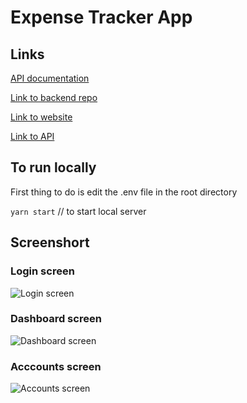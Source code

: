 # Expense Tracker App

## Links

[API documentation](https://documenter.getpostman.com/view/12561783/UVXdPywd)

[Link to backend repo](https://github.com/daviesesiro/mono-app-backend)

[Link to website](https://mono-app-frontend.vercel.app)

[Link to API](https://expense-tracker-mono.herokuapp.com)

## To run locally

First thing to do is edit the .env file in the root directory

`yarn start` // to start local server

## Screenshort

### Login screen

![Login screen](https://github.com/daviesesiro/mono-app-frontend/blob/main/screenshots/login-screen.png?raw=true)

### Dashboard screen

![Dashboard screen](https://github.com/daviesesiro/mono-app-frontend/blob/main/screenshots/dashboard-screen.png?raw=true)

### Acccounts screen

![Accounts screen](https://raw.githubusercontent.com/daviesesiro/mono-app-frontend/0f9df31a9cf44c9718ee78ba75581e95034ae03e/screenshots/accounts-screen.png)

